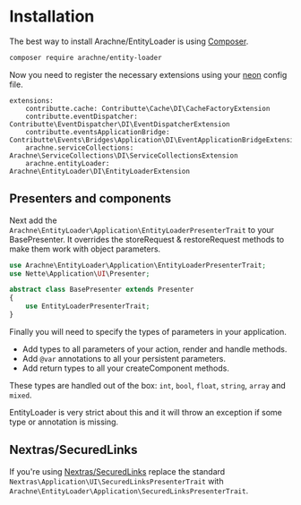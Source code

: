 Installation
====

The best way to install Arachne/EntityLoader is using [Composer](http://getcomposer.org/).

```sh
composer require arachne/entity-loader
```

Now you need to register the necessary extensions using your [neon](http://ne-on.org/) config file.

```
extensions:
    contributte.cache: Contributte\Cache\DI\CacheFactoryExtension
    contributte.eventDispatcher: Contributte\EventDispatcher\DI\EventDispatcherExtension
    contributte.eventsApplicationBridge: Contributte\Events\Bridges\Application\DI\EventApplicationBridgeExtension
    arachne.serviceCollections: Arachne\ServiceCollections\DI\ServiceCollectionsExtension
    arachne.entityLoader: Arachne\EntityLoader\DI\EntityLoaderExtension
```


Presenters and components
----

Next add the `Arachne\EntityLoader\Application\EntityLoaderPresenterTrait` to your BasePresenter. It overrides the storeRequest & restoreRequest methods to make them work with object parameters.

```php
use Arachne\EntityLoader\Application\EntityLoaderPresenterTrait;
use Nette\Application\UI\Presenter;

abstract class BasePresenter extends Presenter
{
    use EntityLoaderPresenterTrait;
}
```

Finally you will need to specify the types of parameters in your application.

- Add types to all parameters of your action, render and handle methods.
- Add `@var` annotations to all your persistent parameters.
- Add return types to all your createComponent methods.

These types are handled out of the box: `int`, `bool`, `float`, `string`, `array` and `mixed`.

EntityLoader is very strict about this and it will throw an exception if some type or annotation is missing.


Nextras/SecuredLinks
----

If you're using [Nextras/SecuredLinks](https://github.com/nextras/secured-links) replace the standard `Nextras\Application\UI\SecuredLinksPresenterTrait` with `Arachne\EntityLoader\Application\SecuredLinksPresenterTrait`.
